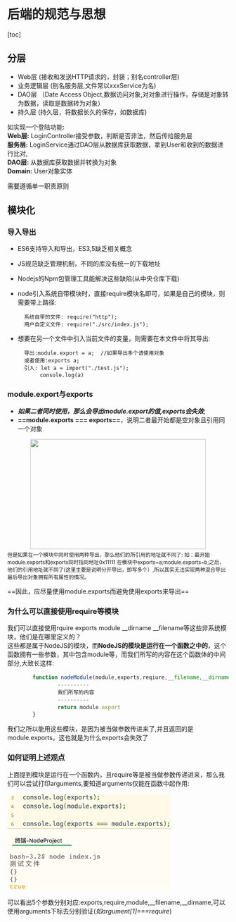 # 后端的规范与思想

[toc]

## 分层

* Web层 (接收和发送HTTP请求的，封装；别名controller层)
* 业务逻辑层 (别名服务层,文件常以xxxService为名)
* DAO层 （Date Access Object,数据访问对象,对对象进行操作，存储是对象转为数据，读取是数据转为对象）
* 持久层 (持久层，将数据长久的保存，如数据库)

如实现一个登陆功能:  
**Web层:**  LoginController接受参数，判断是否非法，然后传给服务层  
**服务层:**  LoginService通过DAO层从数据库获取数据，拿到User和收到的数据进行比对,  
**DAO层:**  从数据库获取数据并转换为对象  
**Domain:** User对象实体  

需要遵循单一职责原则

## 模块化

### 导入导出

* ES6支持导入和导出，ES3,5缺乏相关概念
* JS规范缺乏管理机制，不同的库没有统一的下载地址
* Nodejs的Npm包管理工具能解决这些缺陷(从中央仓库下载)
  
* node引入系统自带模块时，直接require模块名即可，如果是自己的模块，则需要带上路径:

        系统自带的文件: require("http");
        用户自定义文件: require("./src/index.js");

* 想要在另一个文件中引入当前文件的变量，则需要在本文件中将其导出:

        导出:module.export = a;  //如果导出多个请使用对象
        或者使用:exports a;
        引入: let a = import("./test.js");
             console.log(a)  

### module.export与exports

* *****如果二者同时使用，那么会导出module.export的值,exports会失效*****;
* **==module.exports === exports==**，说明二者最开始都是空对象且引用同一个对象

 <div align=center>
   <img width=400 height=250 src="https://mydata-1258971635.cos.ap-beijing.myqcloud.com/noteImg/%E5%AF%BC%E5%87%BA.png"/>
  </div>  
  <small>但是如果在一个模块中同时使用两种导出，那么他们的所引用的地址就不同了:  
  如：最开始module.exports和exports同时指向地址0x11111  
  在模块中exports=a;module.exports=b;之后，他们的引用地址就不同了(这里主要是说明分开导出，即写多个）,所以其实无法实现两种混合导出最后导出对象拥有所有属性的情况。</small>  

 ==因此，应尽量使用module.exports而避免使用exports来导出==



### 为什么可以直接使用require等模块 

<div id="why"></div>

  我们可以直接使用rquire exports module __dirname __filename等这些非系统模块，他们是在哪里定义的？  
  这些都是属于NodeJS的模块，而**NodeJS的模块是运行在一个函数之中的**，这个函数拥有一些参数，其中包含module等，而我们所写的内容在这个函数体的中间部分,大致长这样:

```javascript
        function nodeModule(module,exports,reqiure,__filename,__dirname){
                ----------
                我们所写的内容
                ----------
                return module.export
        }
```

我们之所以能用这些模块，是因为被当做参数传进来了,并且返回的是module.exports，这也就是为什么exports会失效了  

### 如何证明上述观点

上面提到模块是运行在一个函数内，且require等是被当做参数传递进来，那么我们可以尝试打印arguments,要知道arguments仅能在函数中起作用:  

<img src="image/导出.png" />

可以看出5个参数分别对应:exports,require,module,__filename,__dirname,可以使用arguments下标去分别验证(*如argument[1]===require*)  


